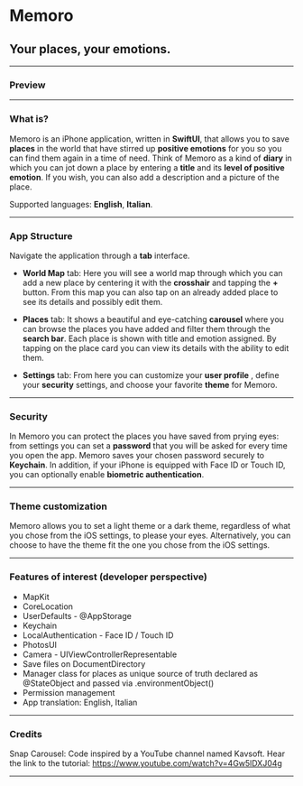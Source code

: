 # Memoro
## Your places, your emotions.
- - - -

### Preview 

- - - -

### What is?
Memoro is an iPhone application, written in **SwiftUI**, that allows you to save **places** in the world that have stirred up **positive emotions** for you so you can find them again in a time of need.
Think of Memoro as a kind of **diary** in which you can jot down a place by entering a **title** and its **level of positive emotion**. If you wish, you can also add a description and a picture of the place.

Supported languages: **English**, **Italian**.
- - - -

### App Structure

Navigate the application through a **tab** interface. 

- **World Map** tab: 
Here you will see a world map through which you can add a new place by centering it with the **crosshair** and tapping the **+** button.
From this map you can also tap on an already added place to see its details and possibly edit them.

- **Places** tab: 
It shows a beautiful and eye-catching **carousel** where you can browse the places you have added and filter them through the **search bar**.
Each place is shown with title and emotion assigned. By tapping on the place card you can view its details with the ability to edit them.

- **Settings** tab: 
From here you can customize your **user profile** , define your **security** settings, and choose your favorite **theme** for Memoro.
- - - -

### Security
In Memoro you can protect the places you have saved from prying eyes: from settings you can set a **password** that you will be asked for every time you open the app.
Memoro saves your chosen password securely to **Keychain**.
In addition, if your iPhone is equipped with Face ID or Touch ID, you can optionally enable **biometric authentication**.
- - - -

### Theme customization
Memoro allows you to set a light theme or a dark theme, regardless of what you chose from the iOS settings, to please your eyes.
Alternatively, you can choose to have the theme fit the one you chose from the iOS settings.
- - - -

### Features of interest (developer perspective)
- MapKit
- CoreLocation
- UserDefaults - @AppStorage
- Keychain
- LocalAuthentication - Face ID / Touch ID
- PhotosUI
- Camera - UIViewControllerRepresentable
- Save files on DocumentDirectory
- Manager class for places as unique source of truth declared as @StateObject and passed via .environmentObject()
- Permission management
- App translation: English, Italian
- - - -

### Credits
Snap Carousel: 
Code inspired by a YouTube channel named Kavsoft. Hear the link to the tutorial: https://www.youtube.com/watch?v=4Gw5lDXJ04g
- - - -
